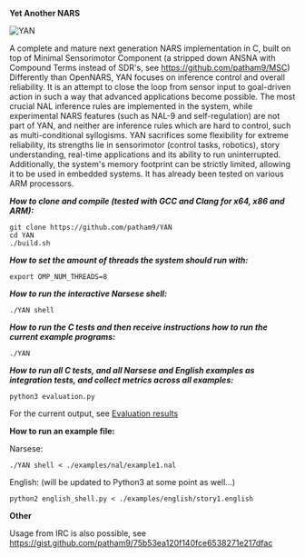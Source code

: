 **Yet Another NARS**

![YAN](https://user-images.githubusercontent.com/8284677/71787964-c96c8400-3015-11ea-91ac-2b98d621be33.png)

A complete and mature next generation NARS implementation in C, built on top of Minimal Sensorimotor Component (a stripped down ANSNA with Compound Terms instead of SDR's, see https://github.com/patham9/MSC)
Differently than OpenNARS, YAN focuses on inference control and overall reliability. It is an attempt to close the loop from sensor input to goal-driven action in such a way that advanced applications become possible. The most crucial NAL inference rules are implemented in the system, while experimental NARS features (such as NAL-9 and self-regulation) are not part of YAN, and neither are inference rules which are hard to control, such as multi-conditional syllogisms. YAN sacrifices some flexibility for extreme reliability, its strengths lie in sensorimotor (control tasks, robotics), story understanding, real-time applications and its ability to run uninterrupted.
Additionally, the system's memory footprint can be strictly limited, allowing it to be used in embedded systems. It has already been tested on various ARM processors.

***How to clone and compile (tested with GCC and Clang for x64, x86 and ARM):***

```
git clone https://github.com/patham9/YAN
cd YAN
./build.sh
```

***How to set the amount of threads the system should run with:***
```
export OMP_NUM_THREADS=8
```

***How to run the interactive Narsese shell:***

```
./YAN shell
```

***How to run the C tests and then receive instructions how to run the current example programs:***

```
./YAN
```

***How to run all C tests, and all Narsese and English examples as integration tests, and collect metrics across all examples:***

```
python3 evaluation.py
```

For the current output, see [Evaluation results](https://github.com/patham9/YAN/wiki/Evaluation-Results-(Tests,-metrics))

**How to run an example file:**

Narsese:

```
./YAN shell < ./examples/nal/example1.nal
```

English: (will be updated to Python3 at some point as well...)

```
python2 english_shell.py < ./examples/english/story1.english
```

**Other**

Usage from IRC is also possible, see https://gist.github.com/patham9/75b53ea120f140fce6538271e217dfac
